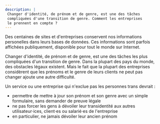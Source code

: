 ```yaml
---
description: |
 Changer d'identité, de prénom et de genre, est une des tâches
 compliquées d'une transition de genre. Comment les entreprises
 le prennent en compte ?
---
```


Des centaines de sites et d'entreprises conservent nos informations
personelles dans leurs bases de données. Ces informations sont
parfois affichées publiquement, disponible pour tout le monde
sur Internet.

Changer d'identité, de prénom et de genre, est une des tâches les
plus compliquées d'un transition de genre. Dans la plupart des pays
du monde, des obstacles légaux existent. Mais le fait que la plupart
des entreprises considèrent que les prénoms et le genre de leurs
clients ne peut pas changer ajoute une autre difficulté.

Un service ou une entreprise qui n'exclue pas les personnes
trans devrait&nbsp;:

* permettre de mettre à jour son prénom et son genre avec un simple
formulaire, sans demander de preuve légale
* ne pas forcer les gens à dévoiler leur transidentité aux autres
utilisateur⋅ices, client⋅es ou salarié⋅es de l'entreprise
* en particulier, ne jamais dévoiler leur ancien prénom
